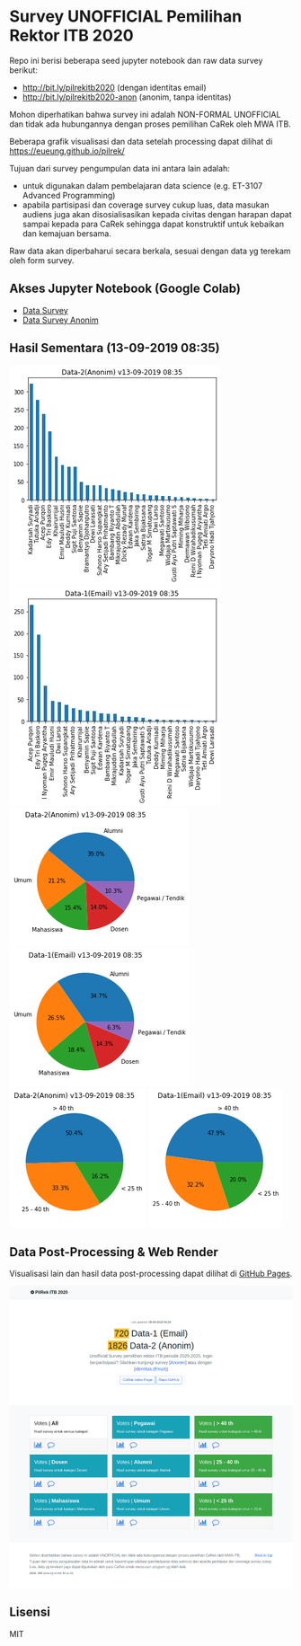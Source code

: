 # Survey UNOFFICIAL Pemilihan Rektor ITB 2020

Repo ini berisi beberapa seed jupyter notebook dan raw data survey berikut:

- http://bit.ly/pilrekitb2020 (dengan identitas email)
- http://bit.ly/pilrekitb2020-anon (anonim, tanpa identitas)

Mohon diperhatikan bahwa survey ini adalah NON-FORMAL UNOFFICIAL dan tidak ada hubungannya dengan proses pemilihan CaRek oleh MWA ITB. 

Beberapa grafik visualisasi dan data setelah processing dapat dilihat di https://eueung.github.io/pilrek/

Tujuan dari survey pengumpulan data ini antara lain adalah:
- untuk digunakan dalam pembelajaran data science (e.g. ET-3107 Advanced Programming)
- apabila partisipasi dan coverage survey cukup luas, data masukan audiens juga akan disosialisasikan kepada civitas dengan harapan dapat sampai kepada para CaRek sehingga dapat konstruktif untuk kebaikan dan kemajuan bersama.

Raw data akan diperbaharui secara berkala, sesuai dengan data yg terekam oleh form survey.

## Akses Jupyter Notebook (Google Colab)

- [Data Survey](https://colab.research.google.com/github/eueung/pilrek/blob/master/pilrek.ipynb)
- [Data Survey Anonim](https://colab.research.google.com/github/eueung/pilrek/blob/master/pilrek-anon.ipynb)

## Hasil Sementara (13-09-2019 08:35)

![](images/pilrek-anon_13-09-19_08-35.png)
![](images/pilrek_13-09-19_08-35.png)
![](images/cat-anon_13-09-19_08-35.png)
![](images/cat_13-09-19_08-35.png)
![](images/age-anon_13-09-19_08-35.png)
![](images/age_13-09-19_08-35.png)


## Data Post-Processing & Web Render

Visualisasi lain dan hasil data post-processing dapat dilihat di [GitHub Pages](https://eueung.github.io/pilrek/).

![](images/ss-01.png)

## Lisensi

MIT